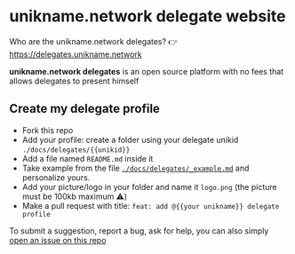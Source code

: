 # unikname.network delegate website

Who are the unikname.network delegates? 👉 https://delegates.unikname.network

**unikname.network delegates** is an open source platform with no fees that allows delegates to present himself

## Create my delegate profile

- Fork this repo
- Add your profile: create a folder using your delegate unikid `./docs/delegates/{{unikid}}`
- Add a file named `README.md` inside it
- Take example from the file [`./docs/delegates/_example.md`](https://github.com/unik-name/uns-delegates-website/blob/master/docs/delegates/_example.md) and personalize yours.
- Add your picture/logo in your folder and name it `logo.png` (the picture must be 100kb maximum ⚠️)
- Make a pull request with title: `feat: add @{{your unikname}} delegate profile`

To submit a suggestion, report a bug, ask for help, you can also simply [open an issue on this repo](https://github.com/unik-name/uns-delegates-website/issues/new)
